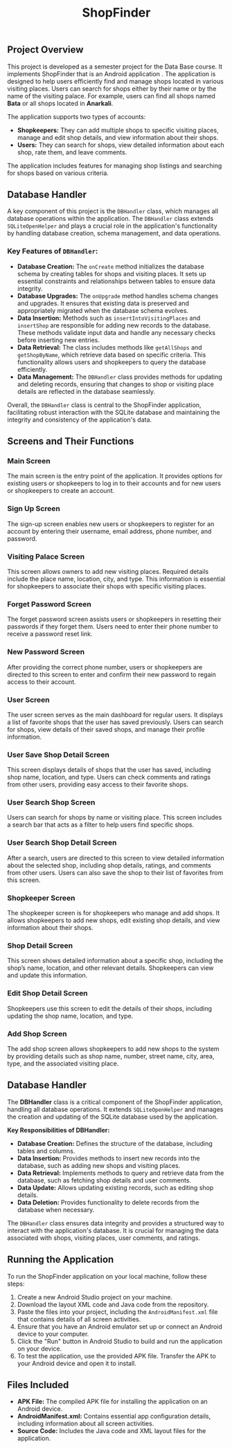 <!DOCTYPE html>
<html lang="en">
<head>
    <meta charset="UTF-8">
    <meta name="viewport" content="width=device-width, initial-scale=1.0">
    
</head>
<body>
    <header>
        <div class="container">
            <h1>ShopFinder</h1>
        </div>
    </header>
    <div class="container">
        <div class="content">
            <h2>Project Overview</h2>
            <p>
            This project is developed as a semester project for the Data Base course. It implements ShopFinder that is an Android application . The application is designed to help users efficiently find and manage shops located in various visiting places. Users can search for shops either by their name or by the name of the visiting palace. For example, users can find all shops named <strong>Bata</strong> or all shops located in <strong>Anarkali</strong>.
        </p>
        <p>
            The application supports two types of accounts:
        </p>
        <ul>
            <li><strong>Shopkeepers:</strong> They can add multiple shops to specific visiting places, manage and edit shop details, and view information about their shops.</li>
            <li><strong>Users:</strong> They can search for shops, view detailed information about each shop, rate them, and leave comments.</li>
        </ul>
        <p>
            The application includes features for managing shop listings and searching for shops based on various criteria.
        </p>

<h2>Database Handler</h2>
<p>
    A key component of this project is the <code>DBHandler</code> class, which manages all database operations within the application. The <code>DBHandler</code> class extends <code>SQLiteOpenHelper</code> and plays a crucial role in the application's functionality by handling database creation, schema management, and data operations.
</p>

<h3>Key Features of <code>DBHandler</code>:</h3>
<ul>
    <li><strong>Database Creation:</strong> The <code>onCreate</code> method initializes the database schema by creating tables for shops and visiting places. It sets up essential constraints and relationships between tables to ensure data integrity.</li>
    <li><strong>Database Upgrades:</strong> The <code>onUpgrade</code> method handles schema changes and upgrades. It ensures that existing data is preserved and appropriately migrated when the database schema evolves.</li>
    <li><strong>Data Insertion:</strong> Methods such as <code>insertIntoVisitingPlaces</code> and <code>insertShop</code> are responsible for adding new records to the database. These methods validate input data and handle any necessary checks before inserting new entries.</li>
    <li><strong>Data Retrieval:</strong> The class includes methods like <code>getAllShops</code> and <code>getShopByName</code>, which retrieve data based on specific criteria. This functionality allows users and shopkeepers to query the database efficiently.</li>
    <li><strong>Data Management:</strong> The <code>DBHandler</code> class provides methods for updating and deleting records, ensuring that changes to shop or visiting place details are reflected in the database seamlessly.</li>
</ul>
<p>
    Overall, the <code>DBHandler</code> class is central to the ShopFinder application, facilitating robust interaction with the SQLite database and maintaining the integrity and consistency of the application's data.
</p>

<h2>Screens and Their Functions</h2>

<h3>Main Screen</h3>
<p>
    The main screen is the entry point of the application. It provides options for existing users or shopkeepers to log in to their accounts and for new users or shopkeepers to create an account.
</p>

<h3>Sign Up Screen</h3>
<p>
    The sign-up screen enables new users or shopkeepers to register for an account by entering their username, email address, phone number, and password.
</p>

<h3>Visiting Palace Screen</h3>
<p>
    This screen allows owners to add new visiting places. Required details include the place name, location, city, and type. This information is essential for shopkeepers to associate their shops with specific visiting places.
</p>

<h3>Forget Password Screen</h3>
<p>
    The forget password screen assists users or shopkeepers in resetting their passwords if they forget them. Users need to enter their phone number to receive a password reset link.
</p>

<h3>New Password Screen</h3>
<p>
    After providing the correct phone number, users or shopkeepers are directed to this screen to enter and confirm their new password to regain access to their account.
</p>

<h3>User Screen</h3>
<p>
    The user screen serves as the main dashboard for regular users. It displays a list of favorite shops that the user has saved previously. Users can search for shops, view details of their saved shops, and manage their profile information.
</p>

<h3>User Save Shop Detail Screen</h3>
<p>
    This screen displays details of shops that the user has saved, including shop name, location, and type. Users can check comments and ratings from other users, providing easy access to their favorite shops.
</p>

<h3>User Search Shop Screen</h3>
<p>
    Users can search for shops by name or visiting place. This screen includes a search bar that acts as a filter to help users find specific shops.
</p>

<h3>User Search Shop Detail Screen</h3>
<p>
    After a search, users are directed to this screen to view detailed information about the selected shop, including shop details, ratings, and comments from other users. Users can also save the shop to their list of favorites from this screen.
</p>

<h3>Shopkeeper Screen</h3>
<p>
    The shopkeeper screen is for shopkeepers who manage and add shops. It allows shopkeepers to add new shops, edit existing shop details, and view information about their shops.
</p>

<h3>Shop Detail Screen</h3>
<p>
    This screen shows detailed information about a specific shop, including the shop’s name, location, and other relevant details. Shopkeepers can view and update this information.
</p>

<h3>Edit Shop Detail Screen</h3>
<p>
    Shopkeepers use this screen to edit the details of their shops, including updating the shop name, location, and type.
</p>

<h3>Add Shop Screen</h3>
<p>
    The add shop screen allows shopkeepers to add new shops to the system by providing details such as shop name, number, street name, city, area, type, and the associated visiting place.
</p>

<h2>Database Handler</h2>
<p>
    The <strong>DBHandler</strong> class is a critical component of the ShopFinder application, handling all database operations. It extends <code>SQLiteOpenHelper</code> and manages the creation and updating of the SQLite database used by the application.
</p>
<p>
    <strong>Key Responsibilities of DBHandler:</strong>
</p>
<ul>
    <li><strong>Database Creation:</strong> Defines the structure of the database, including tables and columns.</li>
    <li><strong>Data Insertion:</strong> Provides methods to insert new records into the database, such as adding new shops and visiting places.</li>
    <li><strong>Data Retrieval:</strong> Implements methods to query and retrieve data from the database, such as fetching shop details and user comments.</li>
    <li><strong>Data Update:</strong> Allows updating existing records, such as editing shop details.</li>
    <li><strong>Data Deletion:</strong> Provides functionality to delete records from the database when necessary.</li>
</ul>
<p>
    The <code>DBHandler</code> class ensures data integrity and provides a structured way to interact with the application's database. It is crucial for managing the data associated with shops, visiting places, user comments, and ratings.
</p>

<h2>Running the Application</h2>
<p>
    To run the ShopFinder application on your local machine, follow these steps:
</p>
<ol>
    <li>Create a new Android Studio project on your machine.</li>
    <li>Download the layout XML code and Java code from the repository.</li>
    <li>Paste the files into your project, including the <code>AndroidManifest.xml</code> file that contains details of all screen activities.</li>
    <li>Ensure that you have an Android emulator set up or connect an Android device to your computer.</li>
    <li>Click the "Run" button in Android Studio to build and run the application on your device.</li>
    <li>To test the application, use the provided APK file. Transfer the APK to your Android device and open it to install.</li>
</ol>

<h2>Files Included</h2>
<ul>
    <li><strong>APK File:</strong> The compiled APK file for installing the application on an Android device.</li>
    <li><strong>AndroidManifest.xml:</strong> Contains essential app configuration details, including information about all screen activities.</li>
    <li><strong>Source Code:</strong> Includes the Java code and XML layout files for the application.</li>
</ul>
</div>
</div>
<footer>
</footer>
</body>
</html>
